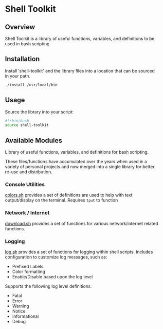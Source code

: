# Shell Toolkit

## Overview

Shell Toolkit is a library of useful functions, variables, and definitions to be used in bash scripting.


## Installation

Install 'shell-toolkit' and the library files into a location that can be sourced in your path.

```bash
./install /usr/local/bin
```

## Usage

Source the library into your script:

```bash
#!/bin/bash
source shell-toolkit
```

## Available Modules


Library of useful functions, variables, and definitions for bash scripting.

These files/functions have accumulated over the years when used in a variety of personal projects and now merged into a single library for better re-use and distribution.


### Console Utilities

[colors.sh](libstk/colors.sh) provides a set of definitions are used to help with text output/display on the terminal. Requires `tput` to function


### Network / Internet

[download.sh](libstk/download.sh) provides a set of functions for various network/internet related functions.


### Logging

[log.sh](libstk/log.sh) provides a set of functions for logging within shell scripts. Includes configuration to customize log messages, such as:
* Prefixed Labels
* Color formatting
* Enable/Disable based upon the log level

Supports the following log level definitions:
* Fatal
* Error
* Warning
* Notice
* Informational
* Debug


